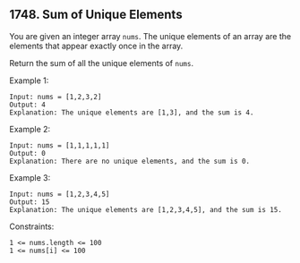 ## 1748. Sum of Unique Elements

You are given an integer array `nums`. The unique elements of an array are the elements that appear exactly once in the array.

Return the sum of all the unique elements of `nums`.

Example 1:

```
Input: nums = [1,2,3,2]
Output: 4
Explanation: The unique elements are [1,3], and the sum is 4.
```

Example 2:

```
Input: nums = [1,1,1,1,1]
Output: 0
Explanation: There are no unique elements, and the sum is 0.
```

Example 3:

```
Input: nums = [1,2,3,4,5]
Output: 15
Explanation: The unique elements are [1,2,3,4,5], and the sum is 15.
```

Constraints:

```
1 <= nums.length <= 100
1 <= nums[i] <= 100
```
